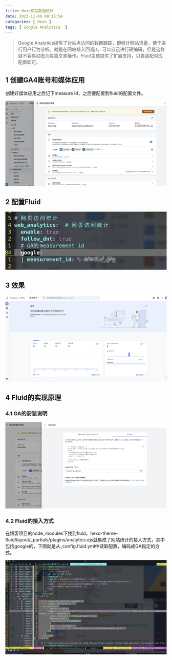 ```yaml
---
title: Hexo网站数据统计
date: 2023-11-09 09:15:54
categories: [ Hexo ]
tags: [ Google Analytics  ]
---
```


> Google Analytics提供了对站点访问的数据跟踪，即统计网站流量，便于进行用户行为分析。就是在网站植入回调js，可以自己进行硬编码，但是这样就不容易动态为每篇文章操作。Fluid主题提供了扩展支持，只要适配对应配置即可。

1 创建GA4账号和媒体应用
---

创建好媒体应用之后记下measure id，之后要配置到fluid的配置文件。

![](Hexo网站数据统计/2023-11-09_09-23-10.png)

2 配置Fluid
---

![](Hexo网站数据统计/2023-11-09_09-24-33.png)

3 效果
---

![](Hexo网站数据统计/2023-11-09_09-23-49.png)

4 Fluid的实现原理
---

### 4.1 GA的安装说明

![](Hexo网站数据统计/2023-11-09_09-42-05.png)

### 4.2 Fluid的接入方式

在博客项目的node_modules下找到fluid，hexo-theme-fluid/layout/_partials/plugins/analytics.ejs就集成了网站统计的接入方式，其中包括google的，下图就是从_config.fluid.yml中读取配置，编码成GA指定的方式。

![](Hexo网站数据统计/2023-11-09_09-34-27.png)
